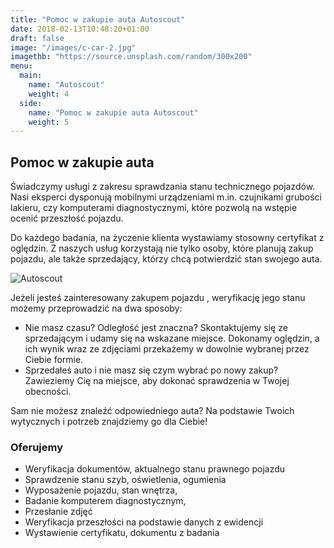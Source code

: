 ```yaml
---
title: "Pomoc w zakupie auta Autoscout"
date: 2018-02-13T10:48:20+01:00
draft: false
image: "/images/c-car-2.jpg"
imagethb: "https://source.unsplash.com/random/300x200"
menu:
  main:
    name: "Autoscout"
    weight: 4
  side:
    name: "Pomoc w zakupie auta Autoscout"
    weight: 5
---
```

## Pomoc w zakupie auta
Świadczymy usługi z zakresu sprawdzania stanu technicznego pojazdów. Nasi eksperci dysponują mobilnymi urządzeniami m.in. czujnikami grubości lakieru, czy komputerami diagnostycznymi, które pozwolą na wstępie ocenić przeszłość pojazdu.

Do każdego badania, na życzenie klienta wystawiamy stosowny certyfikat z oględzin. Z naszych usług korzystają nie tylko osoby, które planują zakup pojazdu, ale także sprzedający, którzy chcą potwierdzić stan swojego auta.

![Autoscout](/images/c-car-autoscout680.jpg "Autoscaut Biuro Centurion")

Jeżeli jesteś zainteresowany zakupem pojazdu , weryfikację jego stanu możemy przeprowadzić na dwa sposoby:

* Nie masz czasu? Odległość jest znaczna? Skontaktujemy się ze sprzedającym i udamy się na wskazane miejsce. Dokonamy oględzin, a ich wynik wraz ze zdjęciami przekażemy w dowolnie wybranej przez Ciebie formie. 
* Sprzedałeś auto i nie masz się czym wybrać po nowy zakup? Zawieziemy Cię na miejsce, aby dokonać sprawdzenia w Twojej obecności. 

<p class="highlight"> Sam nie możesz znaleźć odpowiedniego auta? Na podstawie Twoich wytycznych i potrzeb znajdziemy go dla Ciebie!</p>

### Oferujemy

* Weryfikacja dokumentów, aktualnego stanu prawnego pojazdu
* Sprawdzenie stanu szyb, oświetlenia, ogumienia
* Wyposażenie pojazdu, stan wnętrza,
* Badanie komputerem diagnostycznym, 
* Przesłanie zdjęć 
* Weryfikacja przeszłości na podstawie danych z ewidencji
* Wystawienie certyfikatu, dokumentu z badania


